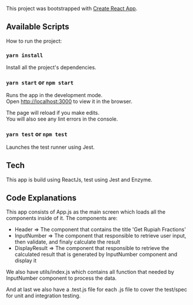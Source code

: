 This project was bootstrapped with [Create React App](https://github.com/facebook/create-react-app).

## Available Scripts

How to run the project:

### `yarn install`

Install all the project's dependencies.

### `yarn start` or `npm start`

Runs the app in the development mode.<br>
Open [http://localhost:3000](http://localhost:3000) to view it in the browser.

The page will reload if you make edits.<br>
You will also see any lint errors in the console.

### `yarn test` or `npm test`

Launches the test runner using Jest.<br>

## Tech

This app is build using ReactJs, test using Jest and Enzyme.

## Code Explanations

This app consists of App.js as the main screen which loads all the components inside of it. The components are:
* Header => The component that contains the title 'Get Rupiah Fractions'
* InputNumber => The component that responsible to retrieve user input, then validate, and finaly calculate the result
* DisplayResult => The component that responsible to retrieve the calculated result that is generated by InputNumber component and display it

We also have utils/index.js which contains all function that needed by InputNumber component to process the data.

And at last we also have a .test.js file for each .js file to cover the test/spec for unit and integration testing.


